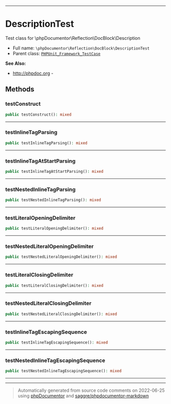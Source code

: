 ***

# DescriptionTest

Test class for \phpDocumentor\Reflection\DocBlock\Description



* Full name: `\phpDocumentor\Reflection\DocBlock\DescriptionTest`
* Parent class: [`PHPUnit_Framework_TestCase`](../../../PHPUnit_Framework_TestCase.md)

**See Also:**

* http://phpdoc.org - 




## Methods


### testConstruct



```php
public testConstruct(): mixed
```











***

### testInlineTagParsing



```php
public testInlineTagParsing(): mixed
```











***

### testInlineTagAtStartParsing



```php
public testInlineTagAtStartParsing(): mixed
```











***

### testNestedInlineTagParsing



```php
public testNestedInlineTagParsing(): mixed
```











***

### testLiteralOpeningDelimiter



```php
public testLiteralOpeningDelimiter(): mixed
```











***

### testNestedLiteralOpeningDelimiter



```php
public testNestedLiteralOpeningDelimiter(): mixed
```











***

### testLiteralClosingDelimiter



```php
public testLiteralClosingDelimiter(): mixed
```











***

### testNestedLiteralClosingDelimiter



```php
public testNestedLiteralClosingDelimiter(): mixed
```











***

### testInlineTagEscapingSequence



```php
public testInlineTagEscapingSequence(): mixed
```











***

### testNestedInlineTagEscapingSequence



```php
public testNestedInlineTagEscapingSequence(): mixed
```











***


***
> Automatically generated from source code comments on 2022-06-25 using [phpDocumentor](http://www.phpdoc.org/) and [saggre/phpdocumentor-markdown](https://github.com/Saggre/phpDocumentor-markdown)
